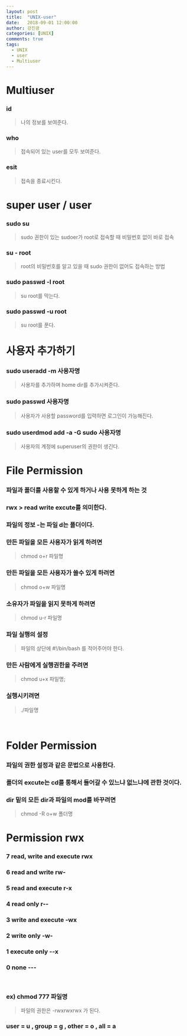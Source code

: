 ```yaml
---
layout: post
title:  "UNIX-user"
date:   2018-09-01 12:00:00
author: 강진광
categories: [UNIX]
comments: true
tags:
  - UNIX
  - user
  - Multiuser
---
```

# Multiuser
### id 
> 나의 정보를 보여준다.
### who
> 접속되어 있는 user를 모두 보여준다.
### esit 
> 접속을 종료시킨다. 

# super user / user
### sudo su 
> sudo 권한이 있는 sudoer가 root로 접속할 때 비밀번호 없이 바로 접속

### su - root 
> root의 비밀번호를 알고 있을 때 sudo 권한이 없어도 접속하는 방법

### sudo passwd -l root
> su root를 막는다.

### sudo passwd -u root 
> su root를 푼다.

# 사용자 추가하기
### sudo useradd -m 사용자명
> 사용자를 추가하며 home dir를 추가시켜준다.
### sudo passwd 사용자명
> 사용자가 사용할 password를 입력하면 로그인이 가능해진다.
### sudo userdmod add -a -G sudo 사용자명
> 사용자의 계정에 superuser의 권한이 생긴다.

# File Permission
### 파일과 폴더를 사용할 수 있게 하거나 사용 못하게 하는 것

### rwx > read write excute를 의미한다.
### 파일의 정보 -는 파일 d는 폴더이다.

### 만든 파일을 모든 사용자가 읽게 하려면
> chmod o+r 파일명
### 만든 파일을 모든 사용자가 쓸수 있게 하려면
> chmod o+w 파일명
### 소유자가 파일을 읽지 못하게 하려면
> chmod u-r 파일명

### 파일 실행의 설정
> 파일의 상단에 #!/bin/bash 를 적어주어야 한다.
### 만든 사람에게 실행권한을 주려면 
> chmod u+x 파일명;
### 실행시키려면
> ./파일명

<br>

# Folder Permission
### 파일의 권한 설정과 같은 문법으로 사용한다. 
### 폴더의 excute는 cd를 통해서 들어갈 수 있느냐 없느냐에 관한 것이다. 
### dir 밑의 모든 dir과 파일의 mod를 바꾸려면
> chmod -R o+w 폴더명
 
#	Permission	rwx
### 7	read, write and execute	rwx
### 6	read and write	rw-	
### 5	read and execute	r-x	
### 4	read only	r--	
### 3	write and execute	-wx	
### 2	write only	-w-	
### 1	execute only	--x	
### 0	none	---

<br>

### ex) chmod 777 파일명
> 파일의 권한은 -rwxrwxrwx 가 된다.

### user  = u , group = g , other = o , all = a  